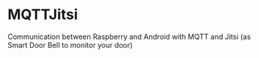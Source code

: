 # MQTTJitsi
Communication between Raspberry and Android with MQTT and Jitsi (as Smart Door Bell to monitor your door)
